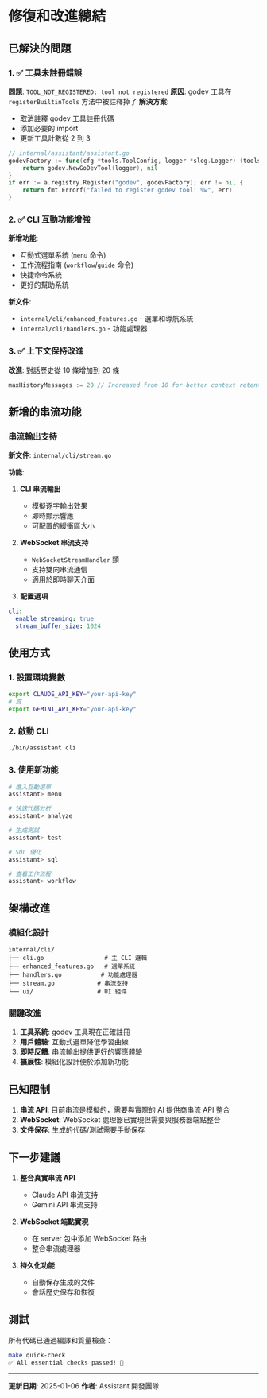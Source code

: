 # 修復和改進總結

## 已解決的問題

### 1. ✅ 工具未註冊錯誤
**問題**: `TOOL_NOT_REGISTERED: tool not registered`
**原因**: godev 工具在 `registerBuiltinTools` 方法中被註釋掉了
**解決方案**: 
- 取消註釋 godev 工具註冊代碼
- 添加必要的 import
- 更新工具計數從 2 到 3

```go
// internal/assistant/assistant.go
godevFactory := func(cfg *tools.ToolConfig, logger *slog.Logger) (tools.Tool, error) {
    return godev.NewGoDevTool(logger), nil
}
if err := a.registry.Register("godev", godevFactory); err != nil {
    return fmt.Errorf("failed to register godev tool: %w", err)
}
```

### 2. ✅ CLI 互動功能增強
**新增功能**:
- 互動式選單系統 (`menu` 命令)
- 工作流程指南 (`workflow`/`guide` 命令)
- 快捷命令系統
- 更好的幫助系統

**新文件**:
- `internal/cli/enhanced_features.go` - 選單和導航系統
- `internal/cli/handlers.go` - 功能處理器

### 3. ✅ 上下文保持改進
**改進**: 對話歷史從 10 條增加到 20 條
```go
maxHistoryMessages := 20 // Increased from 10 for better context retention
```

## 新增的串流功能

### 串流輸出支持
**新文件**: `internal/cli/stream.go`

**功能**:
1. **CLI 串流輸出**
   - 模擬逐字輸出效果
   - 即時顯示響應
   - 可配置的緩衝區大小

2. **WebSocket 串流支持**
   - `WebSocketStreamHandler` 類
   - 支持雙向串流通信
   - 適用於即時聊天介面

3. **配置選項**
```yaml
cli:
  enable_streaming: true
  stream_buffer_size: 1024
```

## 使用方式

### 1. 設置環境變數
```bash
export CLAUDE_API_KEY="your-api-key"
# 或
export GEMINI_API_KEY="your-api-key"
```

### 2. 啟動 CLI
```bash
./bin/assistant cli
```

### 3. 使用新功能
```bash
# 進入互動選單
assistant> menu

# 快速代碼分析
assistant> analyze

# 生成測試
assistant> test

# SQL 優化
assistant> sql

# 查看工作流程
assistant> workflow
```

## 架構改進

### 模組化設計
```
internal/cli/
├── cli.go                 # 主 CLI 邏輯
├── enhanced_features.go   # 選單系統
├── handlers.go           # 功能處理器
├── stream.go            # 串流支持
└── ui/                  # UI 組件
```

### 關鍵改進
1. **工具系統**: godev 工具現在正確註冊
2. **用戶體驗**: 互動式選單降低學習曲線
3. **即時反饋**: 串流輸出提供更好的響應體驗
4. **擴展性**: 模組化設計便於添加新功能

## 已知限制

1. **串流 API**: 目前串流是模擬的，需要與實際的 AI 提供商串流 API 整合
2. **WebSocket**: WebSocket 處理器已實現但需要與服務器端點整合
3. **文件保存**: 生成的代碼/測試需要手動保存

## 下一步建議

1. **整合真實串流 API**
   - Claude API 串流支持
   - Gemini API 串流支持

2. **WebSocket 端點實現**
   - 在 server 包中添加 WebSocket 路由
   - 整合串流處理器

3. **持久化功能**
   - 自動保存生成的文件
   - 會話歷史保存和恢復

## 測試

所有代碼已通過編譯和質量檢查：
```bash
make quick-check
✅ All essential checks passed! 🎉
```

---

**更新日期**: 2025-01-06
**作者**: Assistant 開發團隊
